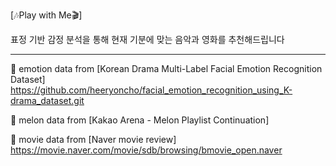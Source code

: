 [🎶Play with Me🎬]

표정 기반 감정 분석을 통해 현재 기분에 맞는 음악과 영화를 추천해드립니다

--------
🤍 emotion data from [Korean Drama Multi-Label Facial Emotion Recognition Dataset]
https://github.com/heeryoncho/facial_emotion_recognition_using_K-drama_dataset.git

🤍 melon data from [Kakao Arena - Melon Playlist Continuation]

🤍 movie data from [Naver movie review]
https://movie.naver.com/movie/sdb/browsing/bmovie_open.naver
